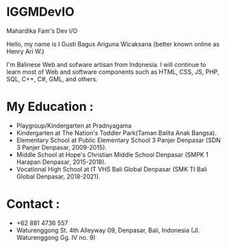 # IGGMDevIO
Mahardika Fam's Dev I/O

Hello, my name is I Gusti Bagus Ariguna Wicaksana (better known online as Henry Ari W.)

I'm Balinese Web and sofware artisan from Indonesia. I will continue to learn most of Web and software components such as HTML, CSS, JS, PHP, SQL, C++, C#, GML, and others.

# My Education :
- Playgroup/Kindergarten at Pradnyagama
- Kindergarten at The Nation's Toddler Park(Taman Balita Anak Bangsa).
- Elementary School at Public Elementary School 3 Panjer Denpasar (SDN 3 Panjer Denpasar, 2009-2015).
- Middle School at Hope's Christian Middle School Denpasar (SMPK 1 Harapan Denpasar, 2015-2018).
- Vocational High School at IT VHS Bali Global Denpasar (SMK TI Bali Global Denpasar, 2018-2021).

# Contact :
- +62 881 4736 557
- Waturenggong St. 4th Alleyway 09, Denpasar, Bali, Indonesia
  (Jl. Waturenggong Gg. IV no. 9)
